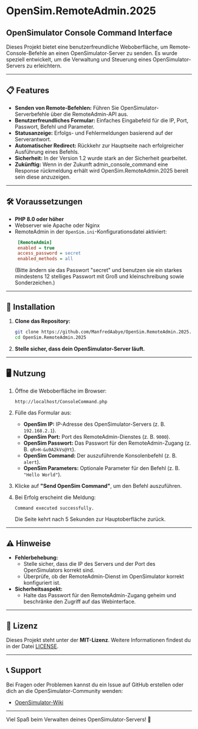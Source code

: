 # OpenSim.RemoteAdmin.2025

## OpenSimulator Console Command Interface

Dieses Projekt bietet eine benutzerfreundliche Weboberfläche, um Remote-Console-Befehle an einen OpenSimulator-Server zu senden. Es wurde speziell entwickelt, um die Verwaltung und Steuerung eines OpenSimulator-Servers zu erleichtern.

---

## 📋 Features

- **Senden von Remote-Befehlen:** 
  Führen Sie OpenSimulator-Serverbefehle über die RemoteAdmin-API aus.
- **Benutzerfreundliches Formular:**
  Einfaches Eingabefeld für die IP, Port, Passwort, Befehl und Parameter.
- **Statusanzeige:**
  Erfolgs- und Fehlermeldungen basierend auf der Serverantwort.
- **Automatischer Redirect:** 
  Rückkehr zur Hauptseite nach erfolgreicher Ausführung eines Befehls.
- **Sicherheit:**
  In der Version 1.2 wurde stark an der Sicherheit gearbeitet.
- **Zukünftig:**
  Wenn in der Zukunft admin_console_command eine Response rückmeldung erhält wird OpenSim.RemoteAdmin.2025 bereit sein diese anzuzeigen.

---

## 🛠️ Voraussetzungen

- **PHP 8.0 oder höher**
- Webserver wie Apache oder Nginx
- RemoteAdmin in der `OpenSim.ini`-Konfigurationsdatei aktiviert:
  ```ini
   [RemoteAdmin]
   enabled = true
   access_password = secret
   enabled_methods = all
  ```
  (Bitte ändern sie das Passwort "secret" und benutzen sie ein starkes mindestens 12 stelliges Passwort mit Groß und kleinschreibung sowie Sonderzeichen.)
---

## 🚀 Installation

1. **Clone das Repository:**
   ```bash
   git clone https://github.com/ManfredAabye/OpenSim.RemoteAdmin.2025.git
   cd OpenSim.RemoteAdmin.2025
   ```
      
3. **Stelle sicher, dass dein OpenSimulator-Server läuft.**

---

## 🖥️ Nutzung

1. Öffne die Weboberfläche im Browser:
   ```bash
   http://localhost/ConsoleCommand.php
   ```

2. Fülle das Formular aus:
   - **OpenSim IP:** IP-Adresse des OpenSimulator-Servers (z. B. `192.168.2.1`).
   - **OpenSim Port:** Port des RemoteAdmin-Dienstes (z. B. `9000`).
   - **OpenSim Passwort:** Das Passwort für den RemoteAdmin-Zugang (z. B. `qR>H-&u9A2kVs@Yt`). 
   - **OpenSim Command:** Der auszuführende Konsolenbefehl (z. B. `alert`).
   - **OpenSim Parameters:** Optionale Parameter für den Befehl (z. B. `"Hello World"`).

3. Klicke auf **"Send OpenSim Command"**, um den Befehl auszuführen.

4. Bei Erfolg erscheint die Meldung:
   ```
   Command executed successfully.
   ```
   Die Seite kehrt nach 5 Sekunden zur Hauptoberfläche zurück.

---

## ⚠️ Hinweise

- **Fehlerbehebung:**
  - Stelle sicher, dass die IP des Servers und der Port des OpenSimulators korrekt sind.
  - Überprüfe, ob der RemoteAdmin-Dienst im OpenSimulator korrekt konfiguriert ist.
- **Sicherheitsaspekt:**
  - Halte das Passwort für den RemoteAdmin-Zugang geheim und beschränke den Zugriff auf das Webinterface.

---

## 🧩 Lizenz

Dieses Projekt steht unter der **MIT-Lizenz**. Weitere Informationen findest du in der Datei [LICENSE](LICENSE).

---

## 📞 Support

Bei Fragen oder Problemen kannst du ein Issue auf GitHub erstellen oder dich an die OpenSimulator-Community wenden:

- [OpenSimulator-Wiki](http://opensimulator.org/wiki)

---

Viel Spaß beim Verwalten deines OpenSimulator-Servers! 🚀
```
